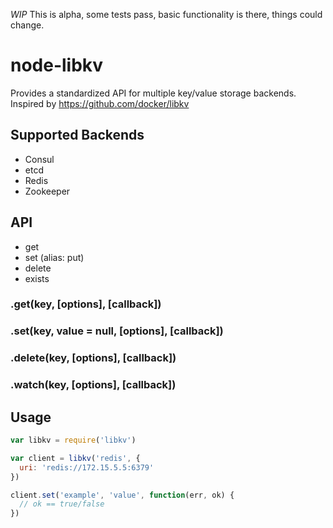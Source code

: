 *WIP* This is alpha, some tests pass, basic functionality is there, things could change.

# node-libkv

Provides a standardized API for multiple key/value storage backends. Inspired by https://github.com/docker/libkv

## Supported Backends

* Consul
* etcd
* Redis
* Zookeeper

## API

* get
* set (alias: put)
* delete
* exists

### .get(key, [options], [callback])

### .set(key, value = null, [options], [callback])

### .delete(key, [options], [callback])

### .watch(key, [options], [callback])


## Usage

```javascript
var libkv = require('libkv')

var client = libkv('redis', {
  uri: 'redis://172.15.5.5:6379'
})

client.set('example', 'value', function(err, ok) {
  // ok == true/false
})

```

